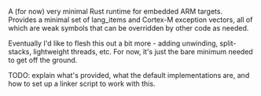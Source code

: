 A (for now) very minimal Rust runtime for embedded ARM targets.  Provides a minimal set of lang_items and Cortex-M exception vectors, all of which are weak symbols that can be overridden by other code as needed.

Eventually I'd like to flesh this out a bit more - adding unwinding, split-stacks, lightweight threads, etc.  For now, it's just the bare minimum needed to get off the ground.

TODO: explain what's provided, what the default implementations are, and how to set up a linker script to work with this.
